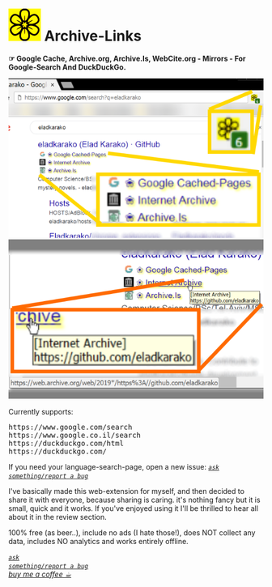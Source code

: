 <h1><img alt="" src="resources/icon.png" height="64" width="64"/> Archive-Links</h1>

<strong>☞︎ Google Cache, Archive.org, Archive.Is, WebCite.org - Mirrors - For Google-Search And DuckDuckGo.</strong>

<img src="resources/screenshot_1.png" />  

<img src="resources/screenshot_2.png" />  

Currently supports:
<pre>
https&#x003A;&#x002F;&#x002F;www.google.com/search
https&#x003A;&#x002F;&#x002F;www.google.co.il/search
https&#x003A;&#x002F;&#x002F;duckduckgo.com/html
https&#x003A;&#x002F;&#x002F;duckduckgo.com/
</pre>

If you need your language-search-page, open a new issue: <a href="https://github.com/eladkarako/chrome_extensions/issues/new?title=Archive-Links%20-%20Please%20add%support%for%my%language%20"><em><code>ask something/report a bug</code></em></a>  



I've basically made this web-extension for myself, and then decided to share it with everyone, because sharing is caring. it's nothing fancy but it is small, quick and it works. If you've enjoyed using it I'll be thrilled to hear all about it in the review section. 

100% free (as beer..), include no ads (I hate those!), does NOT collect any data, includes NO analytics and works entirely offline.





<a href="https://github.com/eladkarako/chrome_extensions/issues/new?title=Archive-Links%20-%20"><em><code>ask something/report a bug</code></em></a>  
<a href="https://paypal.me/e1adkarak0/5USD"><em>buy me a coffee ☕︎</em></a>  
